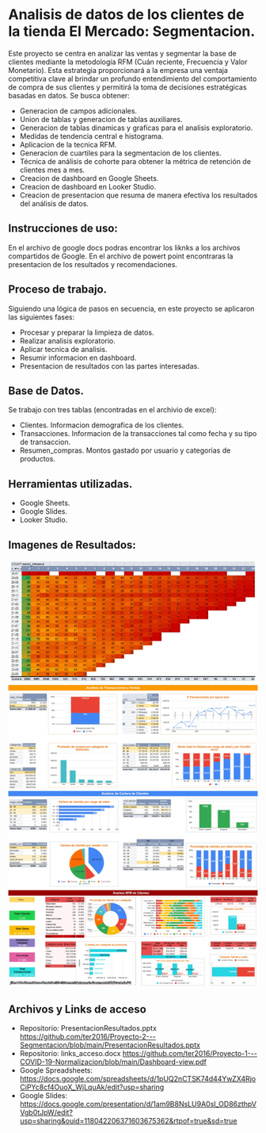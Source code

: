 # Analisis de datos de los clientes de la tienda El Mercado: Segmentacion.
Este proyecto se centra en analizar las ventas y segmentar la base de clientes mediante la metodología RFM (Cuán reciente, Frecuencia y Valor Monetario). 
Esta estrategia proporcionará a la empresa una ventaja competitiva clave al brindar un profundo entendimiento del comportamiento de compra de sus clientes y permitirá la toma de decisiones estratégicas basadas en datos.
Se busca obtener:

  - Generacion de campos adicionales.
  - Union de tablas y generacion de tablas auxiliares.
  - Generacion de tablas dinamicas y graficas para el analisis exploratorio.
  - Medidas de tendencia central e histograma.
  - Aplicacion de la tecnica RFM.
  - Generacion de cuartiles para la segmentacion de los clientes.
  - Técnica de análisis de cohorte para obtener la métrica de retención de clientes mes a mes.
  - Creacion de dashboard en Google Sheets.
  - Creacion de dashboard en Looker Studio.
  - Creacion de presentacion que resuma de manera efectiva los resultados del análisis de datos.

## Instrucciones de uso:
En el archivo de google docs podras encontrar los liknks a los archivos compartidos de Google.
En el archivo de powert point encontraras la presentacion de los resultados y recomendaciones.

## Proceso de trabajo.
Siguiendo una lógica de pasos en secuencia, en este proyecto se aplicaron las siguientes fases:
  - Procesar y preparar la limpieza de datos.
  - Realizar analisis exploratorio.
  - Aplicar tecnica de analisis.
  - Resumir informacion en dashboard.
  - Presentacion de resultados con las partes interesadas.

## Base de Datos.
Se trabajo con tres tablas (encontradas en el archivio de excel):
  - Clientes. Informacion demografica de los clientes.
  - Transacciones. Informacion de la transacciones tal como fecha y su tipo de transaccion.
  - Resumen_compras. Montos gastado por usuario y categorias de productos.

## Herramientas utilizadas.
  - Google Sheets.
  - Google Slides.
  - Looker Studio.


## Imagenes de Resultados:
![](https://github.com/ter2016/Proyecto-2---Segmentacion/blob/main/Imgs/D_Mapa%20de%20calor%20por%20cohort.jpg)
![](https://github.com/ter2016/Proyecto-2---Segmentacion/blob/main/Imgs/D_Clientes.jpg)
![](https://github.com/ter2016/Proyecto-2---Segmentacion/blob/main/Imgs/D_Transacciones_Ventas.jpg)
![](https://github.com/ter2016/Proyecto-2---Segmentacion/blob/main/Imgs/D_Analisis_RFM.jpg)

    
## Archivos y Links de acceso
  - Repositorio: PresentacionResultados.pptx  https://github.com/ter2016/Proyecto-2---Segmentacion/blob/main/PresentacionResultados.pptx
  - Repositorio: links_acceso.docx  https://github.com/ter2016/Proyecto-1---COVID-19-Normalizacion/blob/main/Dashboard-view.pdf
  - Google Spreadsheets: https://docs.google.com/spreadsheets/d/1pUQ2nCTSK74d44YwZX4RjoCiPYc8cf4OuoX_WjLquAk/edit?usp=sharing
  - Google Slides: https://docs.google.com/presentation/d/1am9B8NsLU9A0sI_OD86zthpVVgb0tJpW/edit?usp=sharing&ouid=118042206371603675362&rtpof=true&sd=true
    

